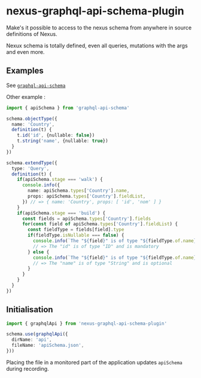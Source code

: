 # nexus-graphql-api-schema-plugin

Make's it possible to access to the nexus schema from anywhere in source definitions of Nexus.

Nexux schema is totally defined, even all queries, mutations with the args and even more.

## Examples

See [`graphql-api-schema`](https://github.com/stphdenis/graphql-api-schema#examples)

Other example :

```ts
import { apiSchema } from 'graphql-api-schema'

schema.objectType({
  name: 'Country',
  definition(t) {
    t.id('id', {nullable: false})
    t.string('name', {nullable: true})
  }
})

schema.extendType({
  type: 'Query',
  definition(t) {
    if(apiSchema.stage === 'walk') {
      console.info({
        name: apiSchema.types['Country'].name,
        props: apiSchema.types['Country'].fieldList,
      }) // => { name: 'Country', props: [ 'id', 'nom' ] }
    }
    if(apiSchema.stage === 'build') {
      const fields = apiSchema.types['Country'].fields
      for(const field of apiSchema.types['Country'].fieldList) {
        const fieldType = fields[field].type
        if(fieldType.isNullable === false) {
          console.info(`The "${field}" is of type "${fieldType.of.name}" and is mandatory`)
          // => The "id" is of type "ID" and is mandatory
        } else {
          console.info(`The "${field}" is of type "${fieldType.of.name}" and is optional`)
          // => The "name" is of type "String" and is optional
        }
      }
    }
  }
})
```

## Initialisation

```ts
import { graphqlApi } from 'nexus-graphql-api-schema-plugin'

schema.use(graphqlApi({
  dirName: 'api',
  fileName: 'apiSchema.json',
}))
```

Placing the file in a monitored part of the application updates `apiSchema` during recording.
